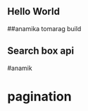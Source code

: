 ## Hello World

<!-- bew changes from amit end  -->

##anamika tomarag build

## Search box api

#anamik

# pagination 
